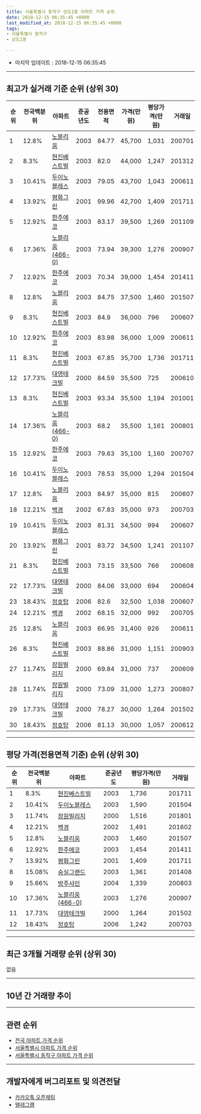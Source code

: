 ```yaml
---
title: 서울특별시 동작구 상도1동 아파트 가격 순위
date: 2018-12-15 06:35:45 +0900
last_modified_at: 2018-12-15 06:35:45 +0900
tags:
- 서울특별시 동작구
- 상도1동

---
```


* 마지막 업데이트 : 2018-12-15 06:35:45

---

## 최고가 실거래 기준 순위 (상위 30)


|순위|전국백분위|아파트|준공년도|전용면적|가격(만원)|평당가격(만원)|거래일|
|---|---|---|---|---|---|---|---|
|1|12.8%|[노블리움](https://search.naver.com/search.naver?query=%EC%84%9C%EC%9A%B8%ED%8A%B9%EB%B3%84%EC%8B%9C+%EB%8F%99%EC%9E%91%EA%B5%AC+%EC%83%81%EB%8F%841%EB%8F%99+%EB%85%B8%EB%B8%94%EB%A6%AC%EC%9B%80)|2003|84.77|45,700|1,031|200701|
|2|8.3%|[현진베스트빌](https://search.naver.com/search.naver?query=%EC%84%9C%EC%9A%B8%ED%8A%B9%EB%B3%84%EC%8B%9C+%EB%8F%99%EC%9E%91%EA%B5%AC+%EC%83%81%EB%8F%841%EB%8F%99+%ED%98%84%EC%A7%84%EB%B2%A0%EC%8A%A4%ED%8A%B8%EB%B9%8C)|2003|82.0|44,000|1,247|201312|
|3|10.41%|[두이노블레스](https://search.naver.com/search.naver?query=%EC%84%9C%EC%9A%B8%ED%8A%B9%EB%B3%84%EC%8B%9C+%EB%8F%99%EC%9E%91%EA%B5%AC+%EC%83%81%EB%8F%841%EB%8F%99+%EB%91%90%EC%9D%B4%EB%85%B8%EB%B8%94%EB%A0%88%EC%8A%A4)|2003|79.05|43,700|1,043|200611|
|4|13.92%|[평화그린](https://search.naver.com/search.naver?query=%EC%84%9C%EC%9A%B8%ED%8A%B9%EB%B3%84%EC%8B%9C+%EB%8F%99%EC%9E%91%EA%B5%AC+%EC%83%81%EB%8F%841%EB%8F%99+%ED%8F%89%ED%99%94%EA%B7%B8%EB%A6%B0)|2001|99.96|42,700|1,409|201711|
|5|12.92%|[한주에코](https://search.naver.com/search.naver?query=%EC%84%9C%EC%9A%B8%ED%8A%B9%EB%B3%84%EC%8B%9C+%EB%8F%99%EC%9E%91%EA%B5%AC+%EC%83%81%EB%8F%841%EB%8F%99+%ED%95%9C%EC%A3%BC%EC%97%90%EC%BD%94)|2003|83.17|39,500|1,269|201109|
|6|17.36%|[노블리움(466-0)](https://search.naver.com/search.naver?query=%EC%84%9C%EC%9A%B8%ED%8A%B9%EB%B3%84%EC%8B%9C+%EB%8F%99%EC%9E%91%EA%B5%AC+%EC%83%81%EB%8F%841%EB%8F%99+%EB%85%B8%EB%B8%94%EB%A6%AC%EC%9B%80%28466-0%29)|2003|73.94|39,300|1,276|200907|
|7|12.92%|[한주에코](https://search.naver.com/search.naver?query=%EC%84%9C%EC%9A%B8%ED%8A%B9%EB%B3%84%EC%8B%9C+%EB%8F%99%EC%9E%91%EA%B5%AC+%EC%83%81%EB%8F%841%EB%8F%99+%ED%95%9C%EC%A3%BC%EC%97%90%EC%BD%94)|2003|70.34|39,000|1,454|201411|
|8|12.8%|[노블리움](https://search.naver.com/search.naver?query=%EC%84%9C%EC%9A%B8%ED%8A%B9%EB%B3%84%EC%8B%9C+%EB%8F%99%EC%9E%91%EA%B5%AC+%EC%83%81%EB%8F%841%EB%8F%99+%EB%85%B8%EB%B8%94%EB%A6%AC%EC%9B%80)|2003|84.75|37,500|1,460|201507|
|9|8.3%|[현진베스트빌](https://search.naver.com/search.naver?query=%EC%84%9C%EC%9A%B8%ED%8A%B9%EB%B3%84%EC%8B%9C+%EB%8F%99%EC%9E%91%EA%B5%AC+%EC%83%81%EB%8F%841%EB%8F%99+%ED%98%84%EC%A7%84%EB%B2%A0%EC%8A%A4%ED%8A%B8%EB%B9%8C)|2003|84.9|36,000|796|200607|
|10|12.92%|[한주에코](https://search.naver.com/search.naver?query=%EC%84%9C%EC%9A%B8%ED%8A%B9%EB%B3%84%EC%8B%9C+%EB%8F%99%EC%9E%91%EA%B5%AC+%EC%83%81%EB%8F%841%EB%8F%99+%ED%95%9C%EC%A3%BC%EC%97%90%EC%BD%94)|2003|83.98|36,000|1,009|200611|
|11|8.3%|[현진베스트빌](https://search.naver.com/search.naver?query=%EC%84%9C%EC%9A%B8%ED%8A%B9%EB%B3%84%EC%8B%9C+%EB%8F%99%EC%9E%91%EA%B5%AC+%EC%83%81%EB%8F%841%EB%8F%99+%ED%98%84%EC%A7%84%EB%B2%A0%EC%8A%A4%ED%8A%B8%EB%B9%8C)|2003|67.85|35,700|1,736|201711|
|12|17.73%|[대영테크빌](https://search.naver.com/search.naver?query=%EC%84%9C%EC%9A%B8%ED%8A%B9%EB%B3%84%EC%8B%9C+%EB%8F%99%EC%9E%91%EA%B5%AC+%EC%83%81%EB%8F%841%EB%8F%99+%EB%8C%80%EC%98%81%ED%85%8C%ED%81%AC%EB%B9%8C)|2000|84.59|35,500|725|200610|
|13|8.3%|[현진베스트빌](https://search.naver.com/search.naver?query=%EC%84%9C%EC%9A%B8%ED%8A%B9%EB%B3%84%EC%8B%9C+%EB%8F%99%EC%9E%91%EA%B5%AC+%EC%83%81%EB%8F%841%EB%8F%99+%ED%98%84%EC%A7%84%EB%B2%A0%EC%8A%A4%ED%8A%B8%EB%B9%8C)|2003|93.34|35,500|1,194|201001|
|14|17.36%|[노블리움(466-0)](https://search.naver.com/search.naver?query=%EC%84%9C%EC%9A%B8%ED%8A%B9%EB%B3%84%EC%8B%9C+%EB%8F%99%EC%9E%91%EA%B5%AC+%EC%83%81%EB%8F%841%EB%8F%99+%EB%85%B8%EB%B8%94%EB%A6%AC%EC%9B%80%28466-0%29)|2003|68.2|35,500|1,161|200801|
|15|12.92%|[한주에코](https://search.naver.com/search.naver?query=%EC%84%9C%EC%9A%B8%ED%8A%B9%EB%B3%84%EC%8B%9C+%EB%8F%99%EC%9E%91%EA%B5%AC+%EC%83%81%EB%8F%841%EB%8F%99+%ED%95%9C%EC%A3%BC%EC%97%90%EC%BD%94)|2003|79.63|35,100|1,160|200707|
|16|10.41%|[두이노블레스](https://search.naver.com/search.naver?query=%EC%84%9C%EC%9A%B8%ED%8A%B9%EB%B3%84%EC%8B%9C+%EB%8F%99%EC%9E%91%EA%B5%AC+%EC%83%81%EB%8F%841%EB%8F%99+%EB%91%90%EC%9D%B4%EB%85%B8%EB%B8%94%EB%A0%88%EC%8A%A4)|2003|78.53|35,000|1,294|201504|
|17|12.8%|[노블리움](https://search.naver.com/search.naver?query=%EC%84%9C%EC%9A%B8%ED%8A%B9%EB%B3%84%EC%8B%9C+%EB%8F%99%EC%9E%91%EA%B5%AC+%EC%83%81%EB%8F%841%EB%8F%99+%EB%85%B8%EB%B8%94%EB%A6%AC%EC%9B%80)|2003|84.97|35,000|815|200607|
|18|12.21%|[백경](https://search.naver.com/search.naver?query=%EC%84%9C%EC%9A%B8%ED%8A%B9%EB%B3%84%EC%8B%9C+%EB%8F%99%EC%9E%91%EA%B5%AC+%EC%83%81%EB%8F%841%EB%8F%99+%EB%B0%B1%EA%B2%BD)|2002|67.83|35,000|973|200703|
|19|10.41%|[두이노블레스](https://search.naver.com/search.naver?query=%EC%84%9C%EC%9A%B8%ED%8A%B9%EB%B3%84%EC%8B%9C+%EB%8F%99%EC%9E%91%EA%B5%AC+%EC%83%81%EB%8F%841%EB%8F%99+%EB%91%90%EC%9D%B4%EB%85%B8%EB%B8%94%EB%A0%88%EC%8A%A4)|2003|81.31|34,500|994|200607|
|20|13.92%|[평화그린](https://search.naver.com/search.naver?query=%EC%84%9C%EC%9A%B8%ED%8A%B9%EB%B3%84%EC%8B%9C+%EB%8F%99%EC%9E%91%EA%B5%AC+%EC%83%81%EB%8F%841%EB%8F%99+%ED%8F%89%ED%99%94%EA%B7%B8%EB%A6%B0)|2001|83.72|34,500|1,241|201107|
|21|8.3%|[현진베스트빌](https://search.naver.com/search.naver?query=%EC%84%9C%EC%9A%B8%ED%8A%B9%EB%B3%84%EC%8B%9C+%EB%8F%99%EC%9E%91%EA%B5%AC+%EC%83%81%EB%8F%841%EB%8F%99+%ED%98%84%EC%A7%84%EB%B2%A0%EC%8A%A4%ED%8A%B8%EB%B9%8C)|2003|73.15|33,500|766|200608|
|22|17.73%|[대영테크빌](https://search.naver.com/search.naver?query=%EC%84%9C%EC%9A%B8%ED%8A%B9%EB%B3%84%EC%8B%9C+%EB%8F%99%EC%9E%91%EA%B5%AC+%EC%83%81%EB%8F%841%EB%8F%99+%EB%8C%80%EC%98%81%ED%85%8C%ED%81%AC%EB%B9%8C)|2000|84.06|33,000|694|200604|
|23|18.43%|[정호탑](https://search.naver.com/search.naver?query=%EC%84%9C%EC%9A%B8%ED%8A%B9%EB%B3%84%EC%8B%9C+%EB%8F%99%EC%9E%91%EA%B5%AC+%EC%83%81%EB%8F%841%EB%8F%99+%EC%A0%95%ED%98%B8%ED%83%91)|2006|82.6|32,500|1,038|200607|
|24|12.21%|[백경](https://search.naver.com/search.naver?query=%EC%84%9C%EC%9A%B8%ED%8A%B9%EB%B3%84%EC%8B%9C+%EB%8F%99%EC%9E%91%EA%B5%AC+%EC%83%81%EB%8F%841%EB%8F%99+%EB%B0%B1%EA%B2%BD)|2002|68.15|32,000|992|200705|
|25|12.8%|[노블리움](https://search.naver.com/search.naver?query=%EC%84%9C%EC%9A%B8%ED%8A%B9%EB%B3%84%EC%8B%9C+%EB%8F%99%EC%9E%91%EA%B5%AC+%EC%83%81%EB%8F%841%EB%8F%99+%EB%85%B8%EB%B8%94%EB%A6%AC%EC%9B%80)|2003|66.95|31,400|926|200611|
|26|8.3%|[현진베스트빌](https://search.naver.com/search.naver?query=%EC%84%9C%EC%9A%B8%ED%8A%B9%EB%B3%84%EC%8B%9C+%EB%8F%99%EC%9E%91%EA%B5%AC+%EC%83%81%EB%8F%841%EB%8F%99+%ED%98%84%EC%A7%84%EB%B2%A0%EC%8A%A4%ED%8A%B8%EB%B9%8C)|2003|88.86|31,000|1,151|200903|
|27|11.74%|[장원빌리지](https://search.naver.com/search.naver?query=%EC%84%9C%EC%9A%B8%ED%8A%B9%EB%B3%84%EC%8B%9C+%EB%8F%99%EC%9E%91%EA%B5%AC+%EC%83%81%EB%8F%841%EB%8F%99+%EC%9E%A5%EC%9B%90%EB%B9%8C%EB%A6%AC%EC%A7%80)|2000|69.84|31,000|737|200609|
|28|11.74%|[장원빌리지](https://search.naver.com/search.naver?query=%EC%84%9C%EC%9A%B8%ED%8A%B9%EB%B3%84%EC%8B%9C+%EB%8F%99%EC%9E%91%EA%B5%AC+%EC%83%81%EB%8F%841%EB%8F%99+%EC%9E%A5%EC%9B%90%EB%B9%8C%EB%A6%AC%EC%A7%80)|2000|73.09|31,000|1,273|200807|
|29|17.73%|[대영테크빌](https://search.naver.com/search.naver?query=%EC%84%9C%EC%9A%B8%ED%8A%B9%EB%B3%84%EC%8B%9C+%EB%8F%99%EC%9E%91%EA%B5%AC+%EC%83%81%EB%8F%841%EB%8F%99+%EB%8C%80%EC%98%81%ED%85%8C%ED%81%AC%EB%B9%8C)|2000|78.27|30,000|1,264|201502|
|30|18.43%|[정호탑](https://search.naver.com/search.naver?query=%EC%84%9C%EC%9A%B8%ED%8A%B9%EB%B3%84%EC%8B%9C+%EB%8F%99%EC%9E%91%EA%B5%AC+%EC%83%81%EB%8F%841%EB%8F%99+%EC%A0%95%ED%98%B8%ED%83%91)|2006|81.13|30,000|1,057|200612|


---

## 평당 가격(전용면적 기준) 순위 (상위 30)


|순위|전국백분위|아파트|준공년도|평당가격(만원)|거래일|
|---|---|---|---|---|---|
|1|8.3%|[현진베스트빌](https://search.naver.com/search.naver?query=%EC%84%9C%EC%9A%B8%ED%8A%B9%EB%B3%84%EC%8B%9C+%EB%8F%99%EC%9E%91%EA%B5%AC+%EC%83%81%EB%8F%841%EB%8F%99+%ED%98%84%EC%A7%84%EB%B2%A0%EC%8A%A4%ED%8A%B8%EB%B9%8C)|2003|1,736|201711|
|2|10.41%|[두이노블레스](https://search.naver.com/search.naver?query=%EC%84%9C%EC%9A%B8%ED%8A%B9%EB%B3%84%EC%8B%9C+%EB%8F%99%EC%9E%91%EA%B5%AC+%EC%83%81%EB%8F%841%EB%8F%99+%EB%91%90%EC%9D%B4%EB%85%B8%EB%B8%94%EB%A0%88%EC%8A%A4)|2003|1,590|201504|
|3|11.74%|[장원빌리지](https://search.naver.com/search.naver?query=%EC%84%9C%EC%9A%B8%ED%8A%B9%EB%B3%84%EC%8B%9C+%EB%8F%99%EC%9E%91%EA%B5%AC+%EC%83%81%EB%8F%841%EB%8F%99+%EC%9E%A5%EC%9B%90%EB%B9%8C%EB%A6%AC%EC%A7%80)|2000|1,516|201801|
|4|12.21%|[백경](https://search.naver.com/search.naver?query=%EC%84%9C%EC%9A%B8%ED%8A%B9%EB%B3%84%EC%8B%9C+%EB%8F%99%EC%9E%91%EA%B5%AC+%EC%83%81%EB%8F%841%EB%8F%99+%EB%B0%B1%EA%B2%BD)|2002|1,491|201602|
|5|12.8%|[노블리움](https://search.naver.com/search.naver?query=%EC%84%9C%EC%9A%B8%ED%8A%B9%EB%B3%84%EC%8B%9C+%EB%8F%99%EC%9E%91%EA%B5%AC+%EC%83%81%EB%8F%841%EB%8F%99+%EB%85%B8%EB%B8%94%EB%A6%AC%EC%9B%80)|2003|1,460|201507|
|6|12.92%|[한주에코](https://search.naver.com/search.naver?query=%EC%84%9C%EC%9A%B8%ED%8A%B9%EB%B3%84%EC%8B%9C+%EB%8F%99%EC%9E%91%EA%B5%AC+%EC%83%81%EB%8F%841%EB%8F%99+%ED%95%9C%EC%A3%BC%EC%97%90%EC%BD%94)|2003|1,454|201411|
|7|13.92%|[평화그린](https://search.naver.com/search.naver?query=%EC%84%9C%EC%9A%B8%ED%8A%B9%EB%B3%84%EC%8B%9C+%EB%8F%99%EC%9E%91%EA%B5%AC+%EC%83%81%EB%8F%841%EB%8F%99+%ED%8F%89%ED%99%94%EA%B7%B8%EB%A6%B0)|2001|1,409|201711|
|8|15.08%|[숭실그랜드](https://search.naver.com/search.naver?query=%EC%84%9C%EC%9A%B8%ED%8A%B9%EB%B3%84%EC%8B%9C+%EB%8F%99%EC%9E%91%EA%B5%AC+%EC%83%81%EB%8F%841%EB%8F%99+%EC%88%AD%EC%8B%A4%EA%B7%B8%EB%9E%9C%EB%93%9C)|2003|1,361|201408|
|9|15.66%|[방주샤인](https://search.naver.com/search.naver?query=%EC%84%9C%EC%9A%B8%ED%8A%B9%EB%B3%84%EC%8B%9C+%EB%8F%99%EC%9E%91%EA%B5%AC+%EC%83%81%EB%8F%841%EB%8F%99+%EB%B0%A9%EC%A3%BC%EC%83%A4%EC%9D%B8)|2004|1,339|200803|
|10|17.36%|[노블리움(466-0)](https://search.naver.com/search.naver?query=%EC%84%9C%EC%9A%B8%ED%8A%B9%EB%B3%84%EC%8B%9C+%EB%8F%99%EC%9E%91%EA%B5%AC+%EC%83%81%EB%8F%841%EB%8F%99+%EB%85%B8%EB%B8%94%EB%A6%AC%EC%9B%80%28466-0%29)|2003|1,276|200907|
|11|17.73%|[대영테크빌](https://search.naver.com/search.naver?query=%EC%84%9C%EC%9A%B8%ED%8A%B9%EB%B3%84%EC%8B%9C+%EB%8F%99%EC%9E%91%EA%B5%AC+%EC%83%81%EB%8F%841%EB%8F%99+%EB%8C%80%EC%98%81%ED%85%8C%ED%81%AC%EB%B9%8C)|2000|1,264|201502|
|12|18.43%|[정호탑](https://search.naver.com/search.naver?query=%EC%84%9C%EC%9A%B8%ED%8A%B9%EB%B3%84%EC%8B%9C+%EB%8F%99%EC%9E%91%EA%B5%AC+%EC%83%81%EB%8F%841%EB%8F%99+%EC%A0%95%ED%98%B8%ED%83%91)|2006|1,242|200703|


---

## 최근 3개월 거래량 순위 (상위 30)

없음

---

## 10년 간 거래량 추이


<div style="width:100%;">
    <canvas id="deal_progress" height="250"></canvas>
</div>

<script>
new Chart(document.getElementById("deal_progress"), {
    type: 'line',
    data: {
        labels: ['200812','200901','200902','200903','200904','200905','200906','200907','200908','200909','200910','200911','200912','201001','201002','201003','201004','201005','201006','201007','201008','201009','201010','201011','201012','201101','201102','201103','201104','201105','201106','201107','201108','201109','201110','201111','201112','201201','201202','201203','201204','201205','201206','201207','201208','201209','201210','201211','201212','201301','201302','201303','201304','201305','201306','201307','201308','201309','201310','201311','201312','201401','201402','201403','201404','201405','201406','201407','201408','201409','201410','201411','201412','201501','201502','201503','201504','201505','201506','201507','201508','201509','201510','201511','201512','201601','201602','201603','201604','201605','201606','201607','201608','201609','201610','201611','201612','201701','201702','201703','201704','201705','201706','201707','201708','201709','201710','201711','201712','201801','201802','201803','201804','201805','201806','201807','201808','201809','201810','201811','201812'],
        datasets: [{
            label: '실거래 수',
            pointRadius: 1,
            data: [0, 1, 0, 1, 2, 0, 0, 2, 3, 0, 0, 0, 0, 2, 0, 1, 0, 0, 0, 0, 0, 0, 0, 0, 0, 0, 1, 0, 1, 0, 0, 2, 1, 2, 1, 0, 1, 1, 0, 0, 0, 1, 1, 0, 0, 1, 1, 0, 0, 1, 0, 1, 1, 1, 0, 0, 0, 0, 0, 1, 1, 1, 0, 0, 0, 1, 0, 0, 1, 0, 1, 1, 0, 2, 2, 3, 4, 2, 2, 3, 1, 3, 3, 1, 1, 0, 1, 3, 1, 1, 0, 1, 0, 1, 0, 0, 1, 0, 0, 2, 1, 0, 1, 1, 0, 2, 1, 3, 0, 1, 0, 1, 1, 1, 2, 1, 4, 1, 0, 0, 0],
            borderColor: "rgba(255, 201, 14, 1)",
            backgroundColor: "rgba(255, 201, 14, 0.5)",
            fill: true,
        }]
    },
    options: {
        responsive: true,
        title: {
            display: true,
            text: '10년간 거래량 추이'
        },
        tooltips: {
            mode: 'index',
            intersect: false,
        },
        hover: {
            mode: 'nearest',
            intersect: true
        },
        scales: {
            xAxes: [{
                display: true,
                scaleLabel: {
                    display: true,
                    labelString: '년/월'
                }
            }],
            yAxes: [{
                display: true,
                ticks: {
                    suggestedMin: 0,
                },
                scaleLabel: {
                    display: true,
                    labelString: '실거래 수'
                }
            }]
        }
    }
});

</script>


---

## 관련 순위

- [전국 아파트 가격 순위](https://inasie.github.io/apt-ranking/전국)
- [서울특별시 아파트 가격 순위](https://inasie.github.io/apt-ranking/서울특별시)
- [서울특별시 동작구 아파트 가격 순위](https://inasie.github.io/apt-ranking/서울특별시-동작구)


---

## 개발자에게 버그리포트 및 의견전달

- [카카오톡 오픈채팅](https://open.kakao.com/o/gLJUAP4)
- [텔레그램](https://t.me/inasie)

